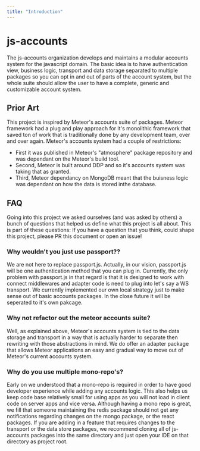 ```yaml
---
title: "Introduction"
---
```


# js-accounts

The js-accounts organization develops and maintains a modular accounts system for the javascript domain.
The basic idea is to have authentication view, business logic, transport and data storage separated to multiple packages so you can opt in and out of parts of the account system, but the whole suite should allow the user to have a complete, generic and customizable account system.

## Prior Art

This project is inspired by Meteor's accounts suite of packages. Meteor framework had a plug and play approach for it's monolithic framework that saved ton of work that is traditionally done by any development team, over and over again.
Meteor's accounts system had a couple of restrictions:
- First it was published in Meteor's "atmosphere" package repository and was dependant on the Meteor's build tool.  
- Second, Meteor is built around DDP and so it's accounts system was taking that as granted.
- Third, Meteor dependancy on MongoDB meant that the buisness logic was dependant on how the data is stored inthe database.

## FAQ

Going into this project we asked ourselves (and was asked by others) a bunch of questions that helped us define what this project is all about. This is part of these questions:
If you have a question that you think, could shape this project, please PR this document or open an issue!

### Why wouldn't you just use passport??

We are not here to replace passport.js. Actually, in our vision, passport.js will be one authentication method that you can plug in. Currently, the only problem with passport.js in that regard is that it is designed to work with connect middlewares and adapter code is need to plug into let's say a WS transport.
We currently implemented our own local strategy just to make sense out of basic accounts packages. In the close future it will be seperated to it's own pakcage.

### Why not refactor out the meteor accounts suite?

Well, as explained above, Meteor's accounts system is tied to the data storage and transport in a way that is actually harder to separate then rewriting with those abstractions in mind. We do offer an adapter package that allows Meteor applications an easy and gradual way to move out of Meteor's current accounts system.

### Why do you use multiple mono-repo's?

Early on we understood that a mono-repo is required in order to have good developer experience while adding any accounts logic.
This also helps us keep code base relatively small for using apps as you will not load in client code on server apps and vice versa. Although having a mono repo is great, we fill that someone maintaining the redis package should not get any notifications regarding changes on the mongo package, or the react packages. If you are adding in a feature that requires changes to the transport or the data store packages, we recommend cloning all of js-accounts packages into the same directory and just open your IDE on that directory as project root.
